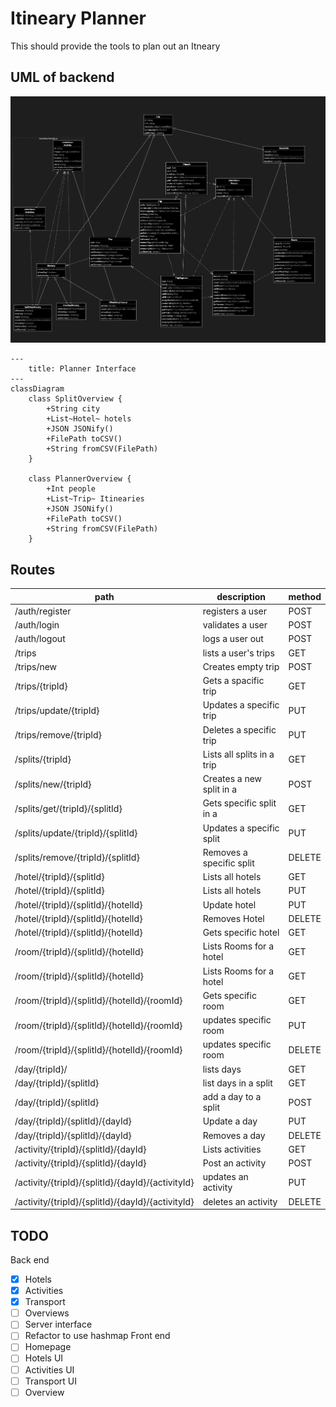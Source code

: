 # Itineary Planner

This should provide the tools to plan out an Itneary
## UML of backend
![UML of backend](./images/src_diagram.png)

```mermaid
---
    title: Planner Interface
---
classDiagram
    class SplitOverview {
        +String city
        +List~Hotel~ hotels
        +JSON JSONify()
        +FilePath toCSV()
        +String fromCSV(FilePath)
    }

    class PlannerOverview {
        +Int people
        +List~Trip~ Itinearies
        +JSON JSONify()
        +FilePath toCSV()
        +String fromCSV(FilePath)
    }

```
## Routes

|path                                           |description               |method |
|-                                              |-                         |-------|
|/auth/register                                 |registers a user          |POST   |
|/auth/login                                    |validates a user          |POST   |
|/auth/logout                                   |logs a user out           |POST   |
|/trips                                         |lists a user's trips      |GET    |
|/trips/new                                     |Creates empty trip        |POST   |
|/trips/{tripId}                                |Gets a spacific trip      |GET    |
|/trips/update/{tripId}                         |Updates a specific trip   |PUT    |
|/trips/remove/{tripId}                         |Deletes a specific trip   |PUT    |
|/splits/{tripId}                               |Lists all splits in a trip|GET    |
|/splits/new/{tripId}                           |Creates a new split in a  |POST   |
|/splits/get/{tripId}/{splitId}                 |Gets specific split in a  |GET    |
|/splits/update/{tripId}/{splitId}              |Updates a specific split  |PUT    |
|/splits/remove/{tripId}/{splitId}              |Removes a specific split  |DELETE |
|/hotel/{tripId}/{splitId}                      |Lists all hotels          |GET    |
|/hotel/{tripId}/{splitId}                      |Lists all hotels          |PUT    |
|/hotel/{tripId}/{splitId}/{hotelId}            |Update hotel              |PUT    |
|/hotel/{tripId}/{splitId}/{hotelId}            |Removes Hotel             |DELETE |
|/hotel/{tripId}/{splitId}/{hotelId}            |Gets specific hotel       |GET    |
|/room/{tripId}/{splitId}/{hotelId}             |Lists Rooms for a hotel   |GET    |
|/room/{tripId}/{splitId}/{hotelId}             |Lists Rooms for a hotel   |GET    |
|/room/{tripId}/{splitId}/{hotelId}/{roomId}    |Gets specific room        |GET    |
|/room/{tripId}/{splitId}/{hotelId}/{roomId}    |updates specific room     |PUT    |
|/room/{tripId}/{splitId}/{hotelId}/{roomId}    |updates specific room     |DELETE |
|/day/{tripId}/                                 |lists days                |GET    |
|/day/{tripId}/{splitId}                        |list days in a split      |GET    |
|/day/{tripId}/{splitId}                        |add a day to a split      |POST   |
|/day/{tripId}/{splitId}/{dayId}                |Update a day              |PUT    |
|/day/{tripId}/{splitId}/{dayId}                |Removes a day             |DELETE |
|/activity/{tripId}/{splitId}/{dayId}           |Lists activities          |GET    |
|/activity/{tripId}/{splitId}/{dayId}           |Post an activity          |POST   |
|/activity/{tripId}/{splitId}/{dayId}/{activityId} |updates an activity    |PUT    |
|/activity/{tripId}/{splitId}/{dayId}/{activityId} |deletes an activity    |DELETE |




## TODO

Back end
- [x] Hotels
- [x] Activities
- [x] Transport
- [ ] Overviews
- [ ] Server interface
- [ ] Refactor to use hashmap
Front end
- [ ] Homepage
- [ ] Hotels UI
- [ ] Activities UI
- [ ] Transport UI
- [ ] Overview
